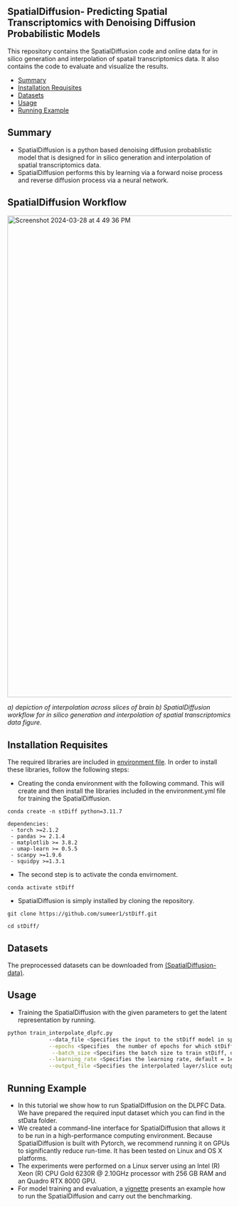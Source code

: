 


SpatialDiffusion- Predicting Spatial Transcriptomics with Denoising Diffusion Probabilistic Models
---------------------------------------------------------------------------------------------------------
This repository contains the  SpatialDiffusion code and online data for in silico generation and interpolation of spatail transcriptomics data. It also contains the code to evaluate and visualize the  results. 
* [Summary](#Summary)
* [Installation Requisites](#Installation-Requisites )
* [Datasets](#Datasets)
* [Usage](#Usage)
* [Running Example](#Running-Example)



 Summary
 -------
* SpatialDiffusion is a python based denoising diffusion probablistic model that is designed for in silico generation and interpolation of spatial transcriptomics data.
* SpatialDiffusion performs this by learning via a forward noise process and reverse diffusion process via a neural network.

SpatialDiffusion Workflow
-----------------



<img width="1083" alt="Screenshot 2024-03-28 at 4 49 36 PM" src="https://github.com/sumeer1/stDiff/assets/70262340/6b3545a4-a340-4cc2-88b3-b3097800822d">

<em> a) depiction of interpolation across slices of brain b) SpatialDiffusion workflow for in silico generation and interpolation of spatial transcriptomics data figure.</em>







Installation Requisites 
-----------------------

The required libraries are included in [environment file](https://github.com/sumeer1/stDiff/blob/main/environment.yml). In order to install these libraries, follow the following steps:

* Creating the conda environment with the following command. This will create and then install the libraries included in the environment.yml file for training the SpatialDiffusion.
```
conda create -n stDiff python=3.11.7

dependencies:
 - torch >=2.1.2
 - pandas >= 2.1.4
 - matplotlib >= 3.8.2
 - umap-learn >= 0.5.5
 - scanpy >=1.9.6
 - squidpy >=1.3.1
 ```

* The second step is to activate the conda envirnoment. 
```
conda activate stDiff      
```



	



* SpatialDiffusion is simply installed by cloning the repository.
```
git clone https://github.com/sumeer1/stDiff.git

cd stDiff/
```

Datasets
---------

The preprocessed datasets can be downloaded from [(SpatialDiffusion-data)](https://drive.google.com/drive/folders/1gjwjor6MBrUm4yAiOcCUMkfXYZobojvN?usp=share_link). 

Usage
------
*  Training the SpatialDiffusion with the given parameters to get the latent representation by running. 
```bash
python train_interpolate_dlpfc.py
             --data_file <Specifies the input to the stDiff model in spot by gene format> \
             --epochs <Specifies  the number of epochs for which stDiff is trained, default=300> \
              --batch_size <Specifies the batch size to train stDiff, default=4>  \
             --learning_rate <Specifies the learning rate, default = 1e-3> \
             --output_file <Specifies the interpolated layer/slice output from the stDiff > \
```




 Running Example
 ---------------
*   In this tutorial we show how to run SpatialDiffusion  on the DLPFC Data. We have 
prepared the required input dataset which you can find in the stData folder. 
*   We created a command-line interface for SpatialDiffusion that allows it to be run in a high-performance computing environment. Because SpatialDiffusion is built with Pytorch, we recommend running it on GPUs to significantly reduce run-time. It has been tested on Linux and OS X platforms.
*   The experiments were performed on a Linux server using an Intel (R) Xeon (R) CPU Gold 6230R @ 2.10GHz processor with 256 GB RAM and an Quadro RTX 8000 GPU.
 * For model training and evaluation, a [vignette](https://github.com/sumeer1/stDiff/blob/main/notebook/stDiff_dlpfc_analysis.ipynb) presents an example how to run the SpatialDiffusion and carry out the benchmarking.
 
 


